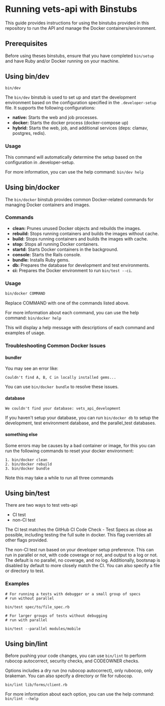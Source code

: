 # Running vets-api with Binstubs

This guide provides instructions for using the binstubs provided in this repository to run the API and manage the Docker containers/environment.

## Prerequisites

Before using theses binstubs, ensure that you have completed `bin/setup` and have Ruby and/or Docker running on your machine. 

## Using bin/dev

```sh
bin/dev
```

The `bin/dev` binstub is used to set up and start the development environment based on the configuration specified in the `.developer-setup` file. It supports the following configurations:

- **native:** Starts the web and job processes.
- **docker:** Starts the docker process (docker-compose up)
- **hybrid:** Starts the web, job, and additional services (deps: clamav, postgres, redis).

### Usage

This command will automatically determine the setup based on the configuration in .developer-setup.

For more information, you can use the help command: `bin/dev help`

## Using bin/docker

The `bin/docker` binstub provides common Docker-related commands for managing Docker containers and images.

### Commands

- **clean:** Prunes unused Docker objects and rebuilds the images.
- **rebuild:** Stops running containers and builds the images without cache.
- **build:** Stops running containers and builds the images with cache.
- **stop:** Stops all running Docker containers.
- **startd:** Starts Docker containers in the background.
- **console:** Starts the Rails console.
- **bundle:** Installs Ruby gems.
- **db:** Prepares the database for development and test environments.
- **ci:** Prepares the Docker environment to run `bin/test --ci`.

### Usage

```sh
bin/docker COMMAND
```

Replace COMMAND with one of the commands listed above.

For more information about each command, you can use the help command: `bin/docker help`

This will display a help message with descriptions of each command and examples of usage.

### Troubleshooting Common Docker Issues

#### bundler

You may see an error like:

`Couldn't find A, B, C in locally installed gems...`

You can use `bin/docker bundle` to resolve these issues. 

#### database

`We couldn't find your database: vets_api_development`

If you haven't setup your database, you can run `bin/docker db` to setup the development, test environment database, and the parallel_test databases. 

#### something else

Some errors may be causes by a bad container or image, for this you can run the following commands to reset your docker environment:

```
1. bin/docker clean
2. bin/docker rebuild
3. bin/docker bundle
```

Note this may take a while to run all three commands

## Using bin/test

There are two ways to test vets-api 

- CI test
- non-CI test

The CI test matches the GitHub CI Code Check - Test Specs as close as possible, including testing the full suite in docker. This flag overrides all other flags provided. 

The non-CI test run based on your developer setup preference. This can run in parallel or not, with code coverage or not, and output to a log or not. The default is no parallel, no coverage, and no log. Additionally, bootsnap is disabled by default to more closely match the CI. You can also specify a file or directory to test. 

### Examples
```
# For running a tests with debugger or a small group of specs
# run without parallel

bin/test spec/to/file_spec.rb

# For larger groups of tests without debugging
# run with parallel

bin/test --parallel modules/mobile
```



## Using bin/lint

Before pushing your code changes, you can use `bin/lint` to perform rubocop autocorrect, security checks, and CODEOWNER checks. 

Options includes a dry run (no rubocop autocorrect), only rubocop, only brakeman. You can also specify a directory or file for rubocop. 

`bin/lint lib/forms/client.rb`

For more information about each option, you can use the help command: `bin/lint --help`
